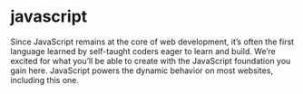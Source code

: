 # javascript

Since JavaScript remains at the core of web development, it’s often the first language learned by self-taught coders eager to learn and build. We’re excited for what you’ll be able to create with the JavaScript foundation you gain here. JavaScript powers the dynamic behavior on most websites, including this one.
